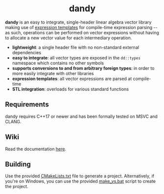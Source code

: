 <h1 align="center" width="100%">dandy</h1>

**dandy** is an easy to integrate, single-header linear algebra vector library making use of [expression templates](https://en.wikipedia.org/wiki/Expression_templates) for compile-time expression parsing -- as such, operations can be performed on vector expressions without having to allocate a new vector value for each intermediary operation.

* **lightweight**: a single header file with no non-standard external dependencies
* **easy to integrate**: all vector types are exposed in the `dd::types` namespace which contains no other symbols
* **supports conversions to and from arbitrary foreign types**: in order to more easily integrate with other libraries
* **expression templates**: all vector expressions are parsed at compile-time
* **STL integration**: overloads for various standard functions

## Requirements

dandy requires C++17 or newer and has been formally tested on MSVC and CLANG.

## Wiki

Read the documentation [here](https://userexit.github.io/dandy/).

## Building

Use the provided [CMakeLists.txt](CMakeLists.txt) file to generate a project. Alternatively, if you're on Windows, you can use the provided [make_vs.bat](make_vs.bat) script to create the project. 